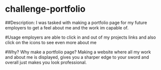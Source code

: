 # challenge-portfolio

##Description: I was tasked with making a portfolio page for my future employers to get a feel about me and the work im capable of.

#Usage employers are able to click in and out of my projects links and also click on the icons to see even more about me

#Why? Why make a portfolio page? Making a website where all my work and about me is displayed, gives you a sharper edge to your sword and overall just makes you look professional.